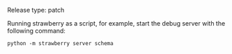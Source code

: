 Release type: patch

Running strawberry as a script, for example, start the debug server with the following command:

```shell
python -m strawberry server schema
```
